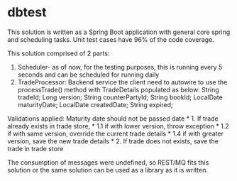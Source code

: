# dbtest
This solution is written as a Spring Boot application with general core spring and scheduling tasks.
Unit test cases have 96% of the code coverage.

This solution comprised of 2 parts:
1. Scheduler- as of now, for the testing purposes, this is running every 5 seconds and can be scheduled for running daily
2. TradeProcessor: Backend service the client need to autowire to use the processTrade() method with TradeDetails populated as below:
  String tradeId;
  Long version;
  String counterPartyId;
  String bookId;
  LocalDate maturityDate;
  LocalDate createdDate;
  String expired;
  
  Validations applied:
  Maturity date should not be passed date
     * 1. If trade already exists in trade store,
     *  1.1 if with lower version, throw exception
     *  1.2 if with same version, override the current trade details
     *  1.4 if with greater version, save the new trade details
     * 2. If trade does not exists, save the trade in trade store
     
The consumption of messages were undefined, so REST/MQ fits this solution or the same solution can be used as a library as it is written. 

